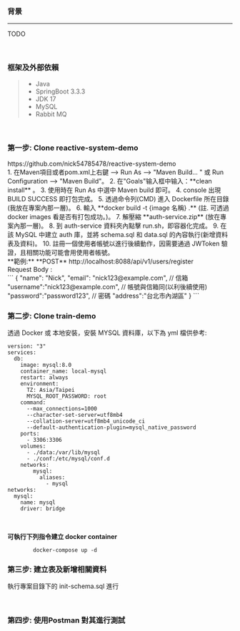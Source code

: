 <h3>背景</h3>
<hr />

TODO


<br/>

<h3>框架及外部依賴</h3>

>* Java
>* SpringBoot 3.3.3
>* JDK 17
>* MySQL
>* Rabbit MQ

<br/>
		     
<h3>第一步: Clone reactive-system-demo </h3>
https://github.com/nick54785478/reactive-system-demo

<br/>
1. 在Maven項目或者pom.xml上右鍵 -->  Run As --> "Maven Build... " 或 Run Configuration --> "Maven Build"。
2. 在"Goals"输入框中输入：**clean install** 。
3. 使用時在 Run As 中選中 Maven build 即可。
4. console 出現 BUILD SUCCESS 即打包完成。
5. 透過命令列(CMD) 進入 Dockerfile 所在目錄(我放在專案內那一層)。
6. 輸入 **docker build -t {image 名稱} .**  (註. 可透過 docker images 看是否有打包成功。)。
7. 解壓縮 **auth-service.zip** (放在專案內那一層)。
8. 到 auth-service 資料夾內點擊 run.sh，即容器化完成。
9. 在該 MySQL 中建立 auth 庫，並將 schema.sql 和 data.sql 的內容執行(新增資料表及資料)。
10. 註冊一個使用者帳號以進行後續動作，因需要通過 JWToken 驗證，且相關功能可能會用使用者帳號。
<br/> 
**範例:**
	**POST** http://localhost:8088/api/v1/users/register
<br/>	Request Body :
<br/>
 ```
	 {
	    "name": "Nick",
	    "email": "nick123@example.com", // 信箱
	    "username":"nick123@example.com", // 帳號與信箱同(以利後續使用)
	    "password":"password123", // 密碼
	    "address":"台北市內湖區"	
	}
 ```
<br/> 

<h3>第二步: Clone train-demo</h3>

透過 Docker 或 本地安裝，安裝 MYSQL 資料庫，以下為 yml 檔供參考:
```
version: "3"
services:
  db:
    image: mysql:8.0
    container_name: local-mysql
    restart: always
    environment:
      TZ: Asia/Taipei
      MYSQL_ROOT_PASSWORD: root 
    command:
      --max_connections=1000
      --character-set-server=utf8mb4
      --collation-server=utf8mb4_unicode_ci
      --default-authentication-plugin=mysql_native_password
    ports:
      - 3306:3306
    volumes:
      - ./data:/var/lib/mysql
      - ./conf:/etc/mysql/conf.d
    networks:
        mysql:
          aliases:
            - mysql
networks:
  mysql:
    name: mysql
    driver: bridge
```
<br/>


**可執行下列指令建立 docker container**

```
        docker-compose up -d
``` 


<h3>第三步: 建立表及新增相關資料</h3>

執行專案目錄下的 init-schema.sql 進行

<br />


<h3>第四步: 使用Postman 對其進行測試</h3>



